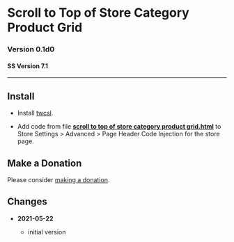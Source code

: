 # Scroll to Top of Store Category Product Grid

### Version 0.1d0

#### SS Version 7.1

---

## Install

* Install
  [twcsl](https://github.com/tomsWebConsulting/twcsl#install-options).
  
* Add code from file
  **[scroll to top of store category product grid.html](scroll%20to%20top%20of%20store%20category%20product%20grid.html#L1)**
  to Store Settings > Advanced > Page Header Code Injection for the store page.

## Make a Donation

Please consider
[making a donation](https://github.com/tomsWebConsulting/twcsl#make-a-donation).

## Changes

<!-- * **2021-07-01**

  * added code to change read more link
  * use twcsl
  * bumped version to 0.1d2
  -->
* **2021-05-22**

  * initial version
